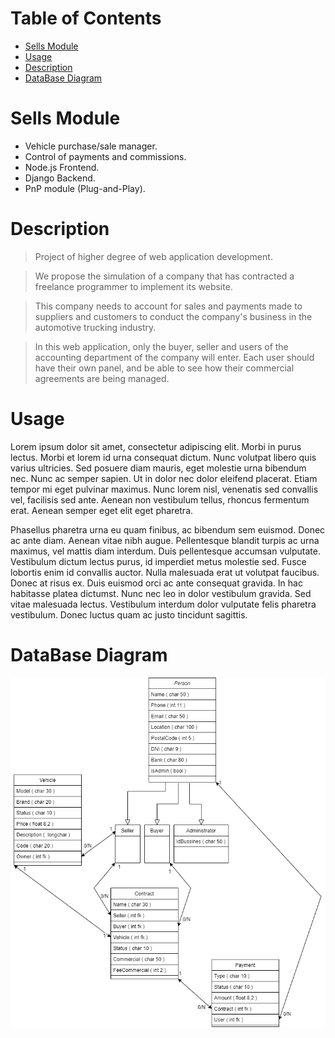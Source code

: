 # **Table of Contents**

   * [Sells Module](#SellsModule)
   * [Usage](#usage)
   * [Description](#Description)
   * [DataBase Diagram](#DataBaseDiagram)


# Sells Module

- Vehicle purchase/sale manager.
- Control of payments and commissions.
- Node.js Frontend.
- Django Backend.
- PnP module (Plug-and-Play). 


# Description
> Project of higher degree of web application development. 

>We propose the simulation of a company that has contracted a freelance programmer to implement its website.

>This company needs to account for sales and payments made to suppliers and customers to conduct the company's business in the automotive trucking industry.

>In this web application, only the buyer, seller and users of the accounting department of the company will enter. Each user should have their own panel, and be able to see how their commercial agreements are being managed.

# Usage
Lorem ipsum dolor sit amet, consectetur adipiscing elit. Morbi in purus lectus. Morbi et lorem id urna consequat dictum. Nunc volutpat libero quis varius ultricies. Sed posuere diam mauris, eget molestie urna bibendum nec. Nunc ac semper sapien. Ut in dolor nec dolor eleifend placerat. Etiam tempor mi eget pulvinar maximus. Nunc lorem nisl, venenatis sed convallis vel, facilisis sed ante. Aenean non vestibulum tellus, rhoncus fermentum erat. Aenean semper eget elit eget pharetra.

Phasellus pharetra urna eu quam finibus, ac bibendum sem euismod. Donec ac ante diam. Aenean vitae nibh augue. Pellentesque blandit turpis ac urna maximus, vel mattis diam interdum. Duis pellentesque accumsan vulputate. Vestibulum dictum lectus purus, id imperdiet metus molestie sed. Fusce lobortis enim id convallis auctor. Nulla malesuada erat ut volutpat faucibus. Donec at risus ex. Duis euismod orci ac ante consequat gravida. In hac habitasse platea dictumst. Nunc nec leo in dolor vestibulum gravida. Sed vitae malesuada lectus. Vestibulum interdum dolor vulputate felis pharetra vestibulum. Donec luctus quam ac justo tincidunt sagittis.

# DataBase Diagram
![](https://raw.githubusercontent.com/CarlxsMG/proyectoClase/main/BaseDeDatos.drawio.png)

